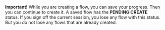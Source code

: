 **Important!** While you are creating a flow, you can save your progress. Then you can continue to create it. A saved flow has the **PENDING CREATE** status. If you sign off the current session, you lose any flow with this status. But you do not lose any flows that are already created.


